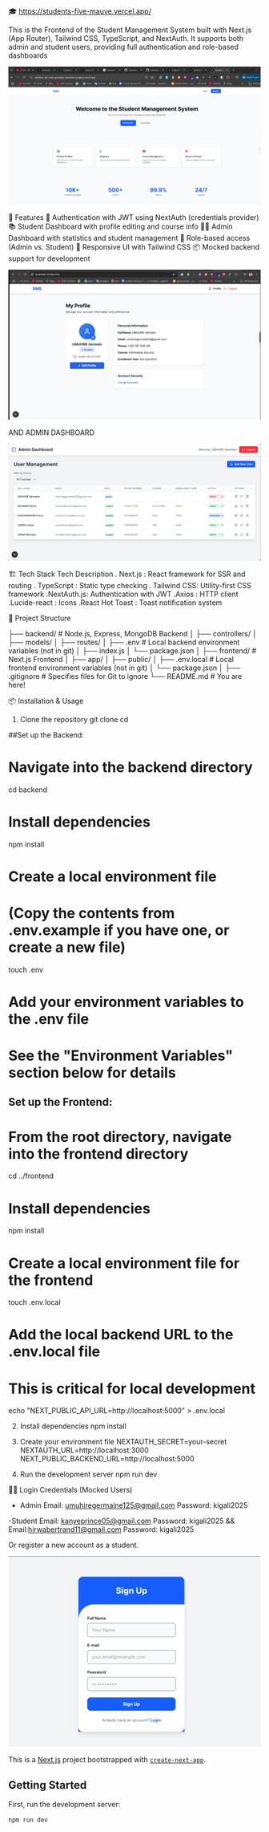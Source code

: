 🎓 https://students-five-mauve.vercel.app/

This is the Frontend of the Student Management System built with Next.js (App Router), Tailwind CSS, TypeScript, and NextAuth. It supports both admin and student users, providing full authentication and role-based dashboards


![alt text](image.png)

🚀 Features
🔐 Authentication with JWT using NextAuth (credentials provider)
📚 Student Dashboard with profile editing and course info
🧑‍💼 Admin Dashboard with statistics and student management
🔄 Role-based access (Admin vs. Student)
🌈 Responsive UI with Tailwind CSS
📦 Mocked backend support for development

![alt text](image-1.png)


AND ADMIN  DASHBOARD



![alt text](image-2.png)

🏗️ Tech Stack
  Tech	          Description
. Next.js	: React framework for SSR and routing
. TypeScript :	Static type checking
. Tailwind CSS: 	Utility-first CSS framework
 .NextAuth.js: 	Authentication with JWT
 .Axios	 : HTTP client
 .Lucide-react	: Icons
 .React Hot Toast	: Toast notification system

📂 Project Structure


├── backend/                # Node.js, Express, MongoDB Backend
│   ├── controllers/
│   ├── models/
│   ├── routes/
│   ├── .env                # Local backend environment variables (not in git)
│   ├── index.js
│   └── package.json
│
├── frontend/               # Next.js Frontend
│   ├── app/
│   ├── public/
│   ├── .env.local          # Local frontend environment variables (not in git)
│   └── package.json
│
├── .gitignore              # Specifies files for Git to ignore
└── README.md               # You are here!

📦 Installation & Usage

1. Clone the repository
git clone <your-repository-url>
cd <your-repository-name>

##Set up the Backend:
# Navigate into the backend directory
cd backend

# Install dependencies
npm install

# Create a local environment file
# (Copy the contents from .env.example if you have one, or create a new file)
touch .env

# Add your environment variables to the .env file
# See the "Environment Variables" section below for details

## Set up the Frontend: 
 # From the root directory, navigate into the frontend directory
cd ../frontend

# Install dependencies
npm install

# Create a local environment file for the frontend
touch .env.local

# Add the local backend URL to the .env.local file
# This is critical for local development
echo "NEXT_PUBLIC_API_URL=http://localhost:5000" > .env.local



2. Install dependencies
npm install
3. Create your environment file
NEXTAUTH_SECRET=your-secret
NEXTAUTH_URL=http://localhost:3000
NEXT_PUBLIC_BACKEND_URL=http://localhost:5000

4. Run the development server
npm run dev

🧑‍💻 Login Credentials (Mocked Users)

- Admin
Email: umuhiregermaine125@gmail.com
Password: kigali2025

-Student
Email: kanyeprince05@gmail.com
Password: kigali2025
&&
Email:hirwabertrand11@gmail.com
Password: kigali2025

Or register a new account as a student.

![alt text](image-3.png)


This is a [Next.js](https://nextjs.org) project bootstrapped with [`create-next-app`](https://nextjs.org/docs/app/api-reference/cli/create-next-app).

## Getting Started

First, run the development server:

```bash
npm run dev

